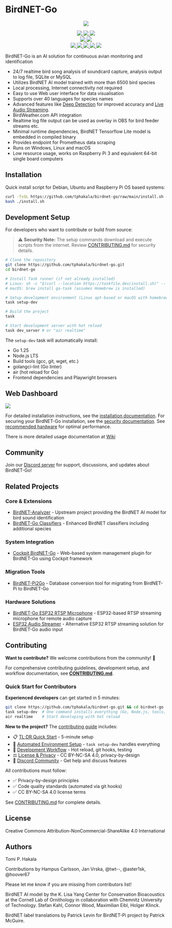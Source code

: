 # BirdNET-Go

<p align="center">
  <img src="doc/BirdNET-Go-logo.webp" />
</p>
<p align="center">
  <!-- Project Status -->
  <a href="https://github.com/tphakala/birdnet-go/releases">
    <img src="https://img.shields.io/github/v/release/tphakala/birdnet-go?include_prereleases&style=flat-square&color=blue">
  </a>
  <a href="https://creativecommons.org/licenses/by-nc-sa/4.0/">
    <img src="https://badgen.net/badge/License/CC-BY-NC-SA%204.0/green">
  </a>
  <img src="https://badgen.net/badge/OS/Linux%2C%20Windows%2C%20macOS/blue">

  <br>

  <!-- Code Quality -->
  <a href="https://golang.org">
    <img src="https://img.shields.io/badge/Built%20with-Go-teal?style=flat-square&logo=go">
  </a>
  <a href="https://goreportcard.com/report/github.com/tphakala/birdnet-go">
    <img src="https://goreportcard.com/badge/github.com/tphakala/birdnet-go?style=flat-square">
  </a>

  <br>

  <!-- Community -->
  <a href="https://github.com/tphakala/birdnet-go/network/members">
    <img src="https://img.shields.io/github/forks/tphakala/birdnet-go?style=flat-square&color=purple">
  <a href="https://github.com/tphakala/birdnet-go/graphs/contributors">
    <img src="https://img.shields.io/github/contributors/tphakala/birdnet-go?style=flat-square&color=orange">
  </a>
  </a>
  <a href="https://github.com/tphakala/birdnet-go/issues">
    <img src="https://img.shields.io/github/issues/tphakala/birdnet-go?style=flat-square&color=red">
  </a>
  <a href="https://discord.gg/gcSCFGUtsd">
    <img src="https://img.shields.io/discord/1298738918239100939?style=flat-square&logo=discord&color=5865F2&label=Discord">
  </a>

  <a href="https://coderabbit.ai">
    <img src="https://img.shields.io/coderabbit/prs/github/tphakala/birdnet-go?utm_source=oss&utm_medium=github&utm_campaign=tphakala%2Fbirdnet-go&labelColor=171717&color=FF570A&link=https%3A%2F%2Fcoderabbit.ai&label=CodeRabbit+Reviews">
  </a>
</p>

BirdNET-Go is an AI solution for continuous avian monitoring and identification

- 24/7 realtime bird song analysis of soundcard capture, analysis output to log file, SQLite or MySQL
- Utilizes BirdNET AI model trained with more than 6500 bird species
- Local processing, Internet connectivity not required
- Easy to use Web user interface for data visualisation
- Supports over 40 languages for species names
- Advanced features like [Deep Detection](doc/wiki/guide.md#deep-detection) for improved accuracy and [Live Audio Streaming](doc/wiki/guide.md#live-audio-streaming).
- BirdWeather.com API integration
- Realtime log file output can be used as overlay in OBS for bird feeder streams etc.
- Minimal runtime dependencies, BirdNET Tensorflow Lite model is embedded in compiled binary
- Provides endpoint for Prometheus data scraping
- Runs on Windows, Linux and macOS
- Low resource usage, works on Raspberry Pi 3 and equivalent 64-bit single board computers

## Installation

Quick install script for Debian, Ubuntu and Raspberry Pi OS based systems:

```bash
curl -fsSL https://github.com/tphakala/birdnet-go/raw/main/install.sh -o install.sh
bash ./install.sh
```

## Development Setup

For developers who want to contribute or build from source:

> ⚠️ **Security Note:** The setup commands download and execute scripts from the internet.
> Review [CONTRIBUTING.md](CONTRIBUTING.md#step-1-install-task-runner) for security details.

```bash
# Clone the repository
git clone https://github.com/tphakala/birdnet-go.git
cd birdnet-go

# Install Task runner (if not already installed)
# Linux: sh -c "$(curl --location https://taskfile.dev/install.sh)" -- -d -b /usr/local/bin
# macOS: brew install go-task (assumes Homebrew is installed)

# Setup development environment (Linux apt-based or macOS with homebrew)
task setup-dev

# Build the project
task

# Start development server with hot reload
task dev_server # or "air realtime"
```

The `setup-dev` task will automatically install:

- Go 1.25
- Node.js LTS
- Build tools (gcc, git, wget, etc.)
- golangci-lint (Go linter)
- air (hot reload for Go)
- Frontend dependencies and Playwright browsers

## Web Dashboard

<img src="doc/BirdNET-Go-dashboard.webp" />

For detailed installation instructions, see the [installation documentation](doc/wiki/installation.md). For securing your BirdNET-Go installation, see the [security documentation](doc/wiki/security.md). See [recommended hardware](doc/wiki/hardware.md) for optimal performance.

There is more detailed usage documentation at [Wiki](doc/wiki/guide.md)

## Community

Join our [Discord server](https://discord.gg/gcSCFGUtsd) for support, discussions, and updates about BirdNET-Go!

## Related Projects

### Core & Extensions

- [BirdNET-Analyzer](https://github.com/birdnet-team/BirdNET-Analyzer) - Upstream project providing the BirdNET AI model for bird sound identification
- [BirdNET-Go Classifiers](https://github.com/tphakala/birdnet-go-classifiers) - Enhanced BirdNET classifiers including additional species

### System Integration

- [Cockpit BirdNET-Go](https://github.com/tphakala/cockpit-birdnet-go) - Web-based system management plugin for BirdNET-Go using Cockpit framework

### Migration Tools

- [BirdNET-Pi2Go](https://github.com/tphakala/birdnet-pi2go) - Database conversion tool for migrating from BirdNET-Pi to BirdNET-Go

### Hardware Solutions

- [BirdNET-Go ESP32 RTSP Microphone](https://github.com/Sukecz/birdnetgo-esp32-rtsp-mic) - ESP32-based RTSP streaming microphone for remote audio capture
- [ESP32 Audio Streamer](https://github.com/jpmurray/esp32-audio-streamer) - Alternative ESP32 RTSP streaming solution for BirdNET-Go audio input

## Contributing

**Want to contribute?** We welcome contributions from the community! 🎉

For comprehensive contributing guidelines, development setup, and workflow documentation, see [**CONTRIBUTING.md**](CONTRIBUTING.md).

### Quick Start for Contributors

**Experienced developers** can get started in 5 minutes:

```bash
git clone https://github.com/tphakala/birdnet-go.git && cd birdnet-go
task setup-dev  # One command installs everything (Go, Node.js, tools, git hooks)
air realtime    # Start developing with hot reload
```

**New to the project?** The [contributing guide](CONTRIBUTING.md) includes:

- 📋 [TL;DR Quick Start](CONTRIBUTING.md#tldr---quick-start-for-experienced-developers) - 5-minute setup
- 🔧 [Automated Environment Setup](CONTRIBUTING.md#development-environment-setup) - `task setup-dev` handles everything
- 📖 [Development Workflow](CONTRIBUTING.md#development-workflow) - Hot reload, git hooks, testing
- ⚖️ [License & Privacy](CONTRIBUTING.md#license-and-legal) - CC BY-NC-SA 4.0, privacy-by-design
- 💬 [Discord Community](https://discord.gg/gcSCFGUtsd) - Get help and discuss features

All contributions must follow:

- ✅ Privacy-by-design principles
- ✅ Code quality standards (automated via git hooks)
- ✅ CC BY-NC-SA 4.0 license terms

See [CONTRIBUTING.md](CONTRIBUTING.md) for complete details.

## License

Creative Commons Attribution-NonCommercial-ShareAlike 4.0 International

## Authors

Tomi P. Hakala

Contributions by Hampus Carlsson, Jan Vrska, @twt--, @aster1sk, @hoover67

Please let me know if you are missing from contributors list!

BirdNET AI model by the K. Lisa Yang Center for Conservation Bioacoustics at the Cornell Lab of Ornithology in collaboration with Chemnitz University of Technology. Stefan Kahl, Connor Wood, Maximilian Eibl, Holger Klinck.

BirdNET label translations by Patrick Levin for BirdNET-Pi project by Patrick McGuire.

